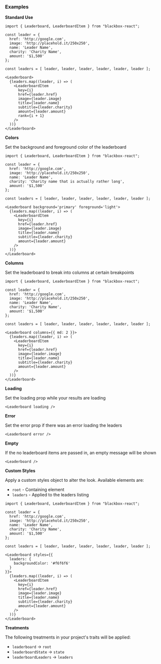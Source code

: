 ### Examples

**Standard Use**

```
import { Leaderboard, LeaderboardItem } from "blackbox-react";

const leader = {
  href: 'http://google.com',
  image: 'http://placehold.it/250x250',
  name: 'Leader Name',
  charity: 'Charity Name',
  amount: '$1,500'
};

const leaders = [ leader, leader, leader, leader, leader, leader ];

<Leaderboard>
  {leaders.map((leader, i) => (
    <LeaderboardItem
      key={i}
      href={leader.href}
      image={leader.image}
      title={leader.name}
      subtitle={leader.charity}
      amount={leader.amount}
      rank={i + 1}
    />
  ))}
</Leaderboard>
```

**Colors**

Set the background and foreground color of the leaderboard

```
import { Leaderboard, LeaderboardItem } from "blackbox-react";

const leader = {
  href: 'http://google.com',
  image: 'http://placehold.it/250x250',
  name: 'Leader Name',
  charity: 'Charity name that is actually rather long',
  amount: '$1,500'
};

const leaders = [ leader, leader, leader, leader, leader, leader ];

<Leaderboard background='primary' foreground='light'>
  {leaders.map((leader, i) => (
    <LeaderboardItem
      key={i}
      href={leader.href}
      image={leader.image}
      title={leader.name}
      subtitle={leader.charity}
      amount={leader.amount}
    />
  ))}
</Leaderboard>
```

**Columns**

Set the leaderboard to break into columns at certain breakpoints

```
import { Leaderboard, LeaderboardItem } from "blackbox-react";

const leader = {
  href: 'http://google.com',
  image: 'http://placehold.it/250x250',
  name: 'Leader Name',
  charity: 'Charity Name',
  amount: '$1,500'
};

const leaders = [ leader, leader, leader, leader, leader, leader ];

<Leaderboard columns={{ md: 2 }}>
  {leaders.map((leader, i) => (
    <LeaderboardItem
      key={i}
      href={leader.href}
      image={leader.image}
      title={leader.name}
      subtitle={leader.charity}
      amount={leader.amount}
    />
  ))}
</Leaderboard>
```

**Loading**

Set the loading prop while your results are loading

```
<Leaderboard loading />
```

**Error**

Set the error prop if there was an error loading the leaders

```
<Leaderboard error />
```

**Empty**

If the no leaderboard items are passed in, an empty message will be shown

```
<Leaderboard />
```

**Custom Styles**

Apply a custom styles object to alter the look. Available elements are:

- `root` - Containing element
- `leaders` - Applied to the leaders listing

```
import { Leaderboard, LeaderboardItem } from "blackbox-react";

const leader = {
  href: 'http://google.com',
  image: 'http://placehold.it/250x250',
  name: 'Leader Name',
  charity: 'Charity Name',
  amount: '$1,500'
};

const leaders = [ leader, leader, leader, leader, leader, leader ];

<Leaderboard styles={{
  leaders: {
    backgroundColor: '#f6f6f6'
  }
}}>
  {leaders.map((leader, i) => (
    <LeaderboardItem
      key={i}
      href={leader.href}
      image={leader.image}
      title={leader.name}
      subtitle={leader.charity}
      amount={leader.amount}
    />
  ))}
</Leaderboard>
```

**Treatments**

The following treatments in your project's traits will be applied:

- `leaderboard` -> `root`
- `leaderboardState` -> `state`
- `leaderboardLeaders` -> `leaders`
